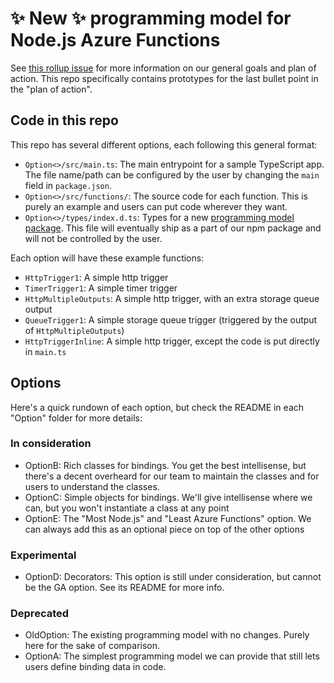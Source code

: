 # ✨ New ✨ programming model for Node.js Azure Functions

See [this rollup issue](https://github.com/Azure/azure-functions-nodejs-worker/issues/480) for more information on our general goals and plan of action. This repo specifically contains prototypes for the last bullet point in the "plan of action".

## Code in this repo

This repo has several different options, each following this general format:

- `Option<>/src/main.ts`: The main entrypoint for a sample TypeScript app. The file name/path can be configured by the user by changing the `main` field in `package.json`.
- `Option<>/src/functions/`: The source code for each function. This is purely an example and users can put code wherever they want.
- `Option<>/types/index.d.ts`: Types for a new [programming model package](https://github.com/Azure/azure-functions-nodejs-worker/issues/568). This file will eventually ship as a part of our npm package and will not be controlled by the user.

Each option will have these example functions:
- `HttpTrigger1`: A simple http trigger
- `TimerTrigger1`: A simple timer trigger
- `HttpMultipleOutputs`: A simple http trigger, with an extra storage queue output
- `QueueTrigger1`: A simple storage queue trigger (triggered by the output of `HttpMultipleOutputs`)
- `HttpTriggerInline`: A simple http trigger, except the code is put directly in `main.ts`

## Options

Here's a quick rundown of each option, but check the README in each "Option" folder for more details:

### In consideration

- OptionB: Rich classes for bindings. You get the best intellisense, but there's a decent overheard for our team to maintain the classes and for users to understand the classes.
- OptionC: Simple objects for bindings. We'll give intellisense where we can, but you won't instantiate a class at any point
- OptionE: The "Most Node.js" and "Least Azure Functions" option. We can always add this as an optional piece on top of the other options

### Experimental

- OptionD: Decorators: This option is still under consideration, but cannot be the GA option. See its README for more info.

### Deprecated

- OldOption: The existing programming model with no changes. Purely here for the sake of comparison.
- OptionA: The simplest programming model we can provide that still lets users define binding data in code.
